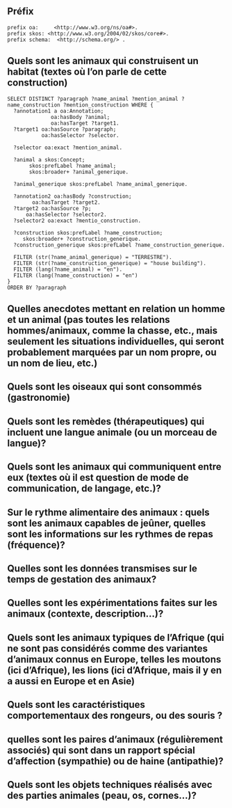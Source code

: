 ## Préfix

```SPARQL
prefix oa:     <http://www.w3.org/ns/oa#>.
prefix skos: <http://www.w3.org/2004/02/skos/core#>.
prefix schema:  <http://schema.org/> .
```



## Quels sont les animaux qui construisent un habitat (textes où l’on parle de cette construction)



```SPARQL
SELECT DISTINCT ?paragraph ?name_animal ?mention_animal ?name_construction ?mention_construction WHERE {
  ?annotation1 a oa:Annotation;
              oa:hasBody ?animal;
              oa:hasTarget ?target1.
  ?target1 oa:hasSource ?paragraph;
     	   oa:hasSelector ?selector.
    
  ?selector oa:exact ?mention_animal.

  ?animal a skos:Concept;
       skos:prefLabel ?name_animal;
       skos:broader+ ?animal_generique.
    
  ?animal_generique skos:prefLabel ?name_animal_generique.

  ?annotation2 oa:hasBody ?construction;
        oa:hasTarget ?target2.
  ?target2 oa:hasSource ?p;
      oa:hasSelector ?selector2.
  ?selector2 oa:exact ?mentio_construction.

  ?construction skos:prefLabel ?name_construction;
     skos:broader+ ?construction_generique.
  ?construction_generique skos:prefLabel ?name_construction_generique.

  FILTER (str(?name_animal_generique) = "TERRESTRE").
  FILTER (str(?name_construction_generique) = "house building").
  FILTER (lang(?name_animal) = "en").
  FILTER (lang(?name_construction) = "en")
}
ORDER BY ?paragraph
```



## Quelles anecdotes mettant en relation un homme et un animal (pas toutes les relations hommes/animaux, comme la chasse, etc., mais seulement les situations individuelles, qui seront probablement marquées par un nom propre, ou un nom de lieu, etc.)



## Quels sont les oiseaux qui sont consommés (gastronomie)



## Quels sont les remèdes (thérapeutiques) qui incluent une langue animale (ou un morceau de langue)?



## Quels sont les animaux qui communiquent entre eux (textes où il est question de mode de communication, de langage, etc.)?



## Sur le rythme alimentaire des animaux : quels sont les animaux capables de jeûner, quelles sont les informations sur les rythmes de repas (fréquence)?



## Quelles sont les données transmises sur le temps de gestation des animaux?



## Quelles sont les expérimentations faites sur les animaux (contexte, description…)?



## Quels sont les animaux typiques de l’Afrique (qui ne sont pas considérés comme des variantes d’animaux connus en Europe, telles les moutons (ici d’Afrique), les lions (ici d’Afrique, mais il y en a aussi en Europe et en Asie)



## Quels sont les caractéristiques comportementaux des rongeurs, ou des souris ?



## quelles sont les paires d’animaux (régulièrement associés) qui sont dans un rapport spécial d’affection (sympathie) ou de haine (antipathie)?



## Quels sont les objets techniques réalisés avec des parties animales (peau, os, cornes…)?

